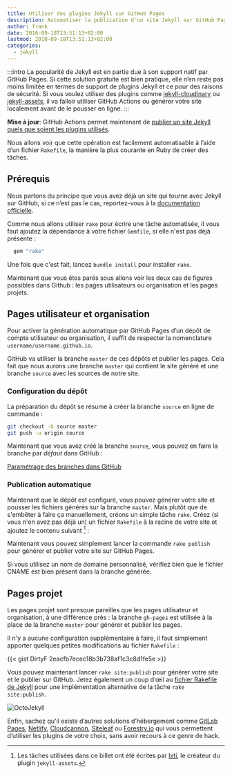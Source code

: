 ```yaml
---
title: Utiliser des plugins Jekyll sur GitHub Pages
description: Automatiser la publication d'un site Jekyll sur GitHub Pages quels que soient les plugins utilisés.
author: frank
date: 2016-09-18T13:51:13+02:00
lastmod: 2010-09-18T13:51:13+02:00
categories:
  - jekyll
---
```

:::intro
La popularité de Jekyll est en partie due à son support natif par GitHub Pages.
Si cette solution gratuite est bien pratique, elle n’en reste pas moins limitée
en termes de support de plugins Jekyll et ce pour des raisons de sécurité. Si
vous voulez utiliser des plugins comme [jekyll-cloudinary](page:post/gestion-images-responsive-avec-jekyll-cloudinary) ou
[jekyll-assets](https://github.com/jekyll/jekyll-assets), il va falloir utiliser GitHub Actions ou générer votre site localement avant de le pousser en ligne.
:::

**Mise à jour**: GitHub Actions permet maintenant de [publier un site Jekyll quels que soient les plugins utilisés](https://jekyllrb.com/docs/continuous-integration/github-actions/).

Nous allons voir que cette opération est facilement automatisable à l’aide d’un fichier `Rakefile`, la manière la plus courante en Ruby de créer des tâches.

## Prérequis

Nous partons du principe que vous avez déjà un site qui tourne avec Jekyll sur
GitHub, si ce n’est pas le cas, reportez-vous à la
[documentation officielle](https://help.github.com/articles/using-jekyll-as-a-static-site-generator-with-github-pages/).

Comme nous allons utiliser `rake` pour écrire une tâche automatisée, il vous
faut ajoutez la dépendance à votre fichier `Gemfile`, si elle n'est pas déjà
présente :

```ruby
  gem "rake"
```

Une fois que c'est fait, lancez `bundle install` pour installer `rake`.

Maintenant que vous êtes parés sous allons voir les deux cas de figures
possibles dans Github : les pages utilisateurs ou organisation et les pages
projets.

## Pages utilisateur et organisation

Pour activer la génération automatique par GitHub Pages d’un dépôt de compte
utilisateur ou organisation, il suffit de respecter la nomenclature
`username/username.github.io`.

GitHub va utiliser la branche `master` de ces dépôts et publier les pages. Cela
fait que nous aurons une branche `master` qui contient le site généré et une
branche `source` avec les sources de notre site.

### Configuration du dépôt

La préparation du dépôt se résume à créer la branche `source` en ligne de
commande :

```sh
git checkout -b source master
git push -u origin source
```

Maintenant que vous avez créé la branche `source`, vous pouvez en faire la
branche par _défaut_ dans GitHub :

[Paramétrage des branches dans GitHub](https://res.cloudinary.com/jamstatic/image/upload/f_auto,q_auto/v1523346483/default-branch-github.png "Paramétrage des branches dans GitHub.")

### Publication automatique

Maintenant que le dépôt est configuré, vous pouvez générer votre site et pousser
les fichiers générés sur la branche `master`. Mais plutôt que de s'embêter à
faire ça manuellement, créons un simple tâche `rake`. Créez (si vous n'en avez
pas déjà un) un fichier `Rakefile` à la racine de votre site et ajoutez le
contenu suivant [^1] :

[^1]: Les tâches utilisées dans ce billet ont été écrites par [Ixti](http://ixti.net/software/2013/01/28/using-jekyll-plugins-on-github-pages.html), le créateur du plugin `jekyll-assets`.

[](https://gist.github.com/DirtyF/24cb9c96b64173ecd85578f38bcc940d)

Maintenant vous pouvez simplement lancer la commande `rake publish` pour générer
et publier votre site sur GitHub Pages.

Si vous utilisez un nom de domaine personnalisé, vérifiez bien que le fichier
CNAME est bien présent dans la branche générée.

## Pages projet

Les pages projet sont presque pareilles que les pages utilisateur et
organisation, à une différence près : la branche `gh-pages` est utilisée à la
place de la branche `master` pour générer et publier les pages.

Il n'y a aucune configuration supplémentaire à faire, il faut simplement
apporter quelques petites modifications au fichier `Rakefile` :

{{< gist DirtyF 2eacfb7ecec18b3b738af1c3c8d1fe5e >}}

Vous pouvez maintenant lancer `rake site:publish` pour générer votre site et le
publier sur GitHub. Jetez également un coup d’œil au [fichier Rakefile de
Jekyll][jekyll-rakefile] pour une implémentation alternative de la tâche
`rake site:publish`.

![OctoJekyll](https://res.cloudinary.com/jamstatic/image/upload/f_auto,q_auto/v1523346531/octojekyll.png "OctoJekyll.")

Enfin, sachez qu'il existe d’autres solutions d’hébergement comme
[GitLab Pages](https://pages.gitlab.io/), [Netlify](https://www.netlify.com),
[Cloudcannon](https://cloudcannon.com), [Siteleaf](https://www.siteleaf.com/) ou
[Forestry.io](https://forestry.io/) qui vous permettent d’utiliser les plugins
de votre choix, sans avoir recours à ce genre de hack.

[jekyll-rakefile]: https://github.com/jekyll/jekyll/blob/master/rake/site.rake#L55
